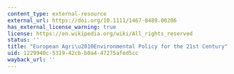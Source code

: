 ```yaml
---
content_type: external-resource
external_url: https://doi.org/10.1111/1467-8489.00206
has_external_license_warning: true
license: https://en.wikipedia.org/wiki/All_rights_reserved
status: ''
title: "European Agri\u2010Environmental Policy for the 21st Century"
uid: 1229940c-5319-42cb-b0a4-47275afed5cc
wayback_url: ''
---
```

